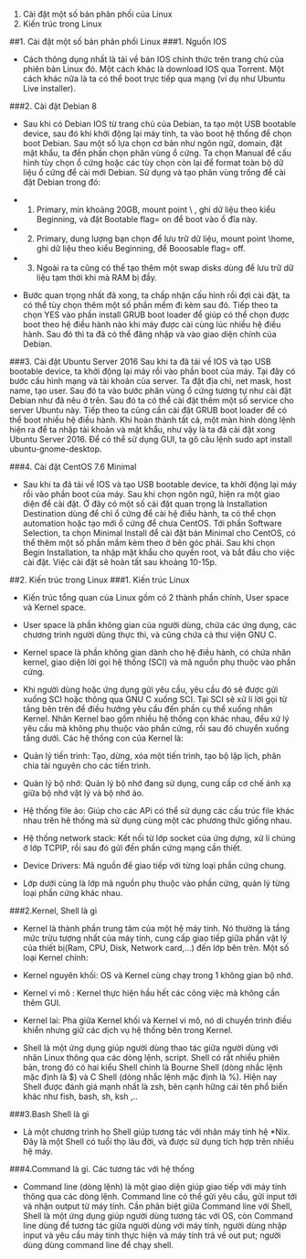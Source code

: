 1. Cài đặt một số bản phân phối của Linux
2. Kiến trúc trong Linux


##1. Cài đặt một số bản phân phối Linux
###1. Nguồn IOS
 - Cách thông dụng nhất là tải về bản IOS chính thức trên trang chủ của phiên bản Linux đó. Một cách khác là download IOS qua Torrent. Một cách khác nữa là ta có thể boot trực tiếp qua mạng (ví dụ như Ubuntu Live installer).

###2. Cài đặt Debian 8
 - Sau khi có Debian IOS từ trang chủ của Debian, ta tạo một USB bootable device, sau đó khi khởi động lại máy tính, ta vào boot hệ thống để chọn boot Debian. Sau một số lựa chọn cơ bản như ngôn ngữ, domain, đặt mật khẩu, ta đến phần chọn phân vùng ổ cứng. Ta chọn Manual để cấu hình tùy chọn ổ cứng hoặc các tùy chọn còn lại để format toàn bộ dữ liệu ổ cứng để cài mới Debian.
	Sử dụng và tạo phân vùng trống để cài đặt Debian trong đó:
- 1. Primary, min khoảng 20GB, mount point \ , ghi dữ liệu theo kiểu Beginning, và đặt Bootable flag= on để boot vào ổ đĩa này.
- 2. Primary, dung lượng bạn chọn để lưu trữ dữ liệu, mount point \home, ghi dữ liệu theo kiểu Beginning,  để Booosable flag= off.
- 3. Ngoài ra ta cũng có thể tạo thêm một swap disks dùng để lưu trữ dữ liệu tạm thời khi mà RAM bị đầy.
	
 - Bước quan trọng nhất đã xong, ta chấp nhận cấu hình rồi đợi cài đặt, ta có thể tùy chọn thêm một số phần mềm đi kèm sau đó. Tiếp theo ta chọn YES vào phần install GRUB boot loader để giúp có thể chọn được boot theo hệ điều hành nào khi máy được cài cùng lúc nhiều hệ điều hành. Sau đó thì ta đã có thể đăng nhập và vào giao diện chính của Debian.
	
###3. Cài đặt Ubuntu Server 2016
	Sau khi ta đã tải về IOS và tạo USB bootable device, ta khởi động lại máy rồi vào phần boot của máy. Tại đây có bước cấu hình mạng và tài khoản của server. Ta đặt địa chỉ, net mask, host name, tạo user. Sau đó ta vào bước phân vùng ổ cứng tương tự như cài đặt Debian như đã nêu ở trên. Sau đó ta có thể cài đặt thêm một số service cho server Ubuntu này. Tiếp theo ta cũng cần cài đặt GRUB boot loader để có thể boot nhiều hệ điều hành. Khi hoàn thành tất cả, một màn hình dòng lệnh hiện ra để ta nhập tài khoản và mật khẩu, như vậy là ta đã cài đặt xong Ubuntu Server 2016. Để có thể sử dụng GUI, ta gõ câu lệnh sudo apt install ubuntu-gnome-desktop.
	
###4. Cài đặt CentOS 7.6 Minimal
 - Sau khi ta đã tải về IOS và tạo USB bootable device, ta khởi động lại máy rồi vào phần boot của máy. Sau khi chọn ngôn ngữ, hiện ra một giao diện để cài đặt. Ở đây có một số cài đặt quan trọng là Installation Destination dùng để chỉ ổ cứng để cài hệ điều hành, ta có thể chọn automation hoặc tạo mới ổ cứng để chưa CentOS. Tới phần Software Selection, ta chọn Minimal Install để cài đặt bản Minimal cho CentOS, có thể thêm một số phần mầm kèm theo ở bên góc phải. Sau khi chọn Begin Installation, ta nhập mật khẩu cho quyền root, và bắt đầu cho việc cài đặt. Việc cài đặt sẽ hoàn tất sau khoảng 10-15p.
	
	
##2. Kiến trúc trong Linux
###1. Kiến trúc Linux
 - Kiến trúc tổng quan của Linux gồm có 2 thành phần chính, User space và Kernel space.
  - User space là phần không gian của người dùng, chứa các ứng dụng, các chương trình người dùng thực thi, và cũng chứa cả thư viện GNU C.
  - Kernel space là phần không gian dành cho hệ điều hành, có chứa nhân kernel, giao diện lời gọi hệ thống (SCI) và mã nguồn phụ thuộc vào phần cứng.
	
 - Khi người dùng hoặc ứng dụng gửi yêu cầu, yêu cầu đó sẽ được gửi xuống SCI hoặc thông qua GNU C xuống SCI.
	Tại SCI sẽ xử lí lời gọi từ tầng bên trên để điều hướng yêu cầu đến phần cụ thể xuống nhân Kernel.
	Nhân Kernel bao gồm nhiều hệ thống con khác nhau, đều xử lý yêu cầu mà không phụ thuộc vào phần cứng, rồi sau đó chuyển xuống tầng dưới. Các hệ thống con của Kernel là:
  - Quản lý tiến trình: Tạo, dừng, xóa một tiến trình, tạo bộ lập lịch, phân chia tài nguyên cho các tíến trình.
  - Quản lý bộ nhớ: Quản lý bộ nhớ đang sử dụng, cung cấp cơ chế ánh xạ giữa bộ nhớ vật lý và bộ nhớ ảo.
  - Hệ thống file ảo: Giúp cho các APi có thể sử dụng các cấu trúc file khác nhau  trên hê thống mà sử dụng cùng một các phương thức giống nhau.
  - Hệ thống network stack: Kết nối từ lớp socket của ứng dựng, xử lí chúng ở lớp TCPIP, rồi sau đó gửi đến phần cứng mạng cần thiết.
  - Device Drivers: Mã nguồn để giao tiếp với từng loại phần cứng chung.

  - Lớp dưới cùng là lớp mã nguồn phụ thuộc vào phần cứng, quản lý từng loại phần cứng khác nhau.
	
###2.Kernel, Shell là gì
 - Kernel là thành phần trung tâm của một hệ máy tính. Nó thường là tầng mức trừu tượng nhất của máy tính, cung cấp giao tiếp giữa phần vật lý của thiết bị(Ram, CPU, Disk, Network card,...) đến lớp bên trên.
	Một số loại Kernel chính:
  - Kernel nguyên khối: OS và Kernel cùng chạy trong 1 không gian bộ nhớ.
  - Kernel vi mô : Kernel thực hiện hầu hết các công việc mà không cần thêm GUI.
  - Kernel lai: Pha giữa Kernel khối và Kernel vi mô, nó di chuyển trình điều khiển nhưng giữ các dịch vụ hệ thống bên trong Kernel.
	
 - Shell là một ứng dụng giúp người dùng thao tác giữa người dùng với nhân Linux thông qua các dòng lệnh, script. Shell có rất nhiều phiên bản, trong đó có hai kiểu Shell chính là Bourne Shell (dòng nhắc lệnh  mặc định là $) và C Shell (dòng nhắc lệnh mặc định là %). Hiện nay Shell được đánh giá mạnh nhất là zsh, bên cạnh hững cái tên phổ biến khác như fish, bash, sh, ksh ,..
	
###3.Bash Shell là gì
 - Là một chương trình họ Shell giúp tương tác với nhân máy tính hệ *Nix. Đây là một Shell có tuổi thọ lâu đời, và được sử dụng tích hợp trên nhiều hệ máy.
		
###4.Command là gì. Các tương tác với hệ thống
 - Command line (dòng lệnh) là một giao diện giúp giao tiếp với máy tính thông qua các dòng lệnh. Command line có thể gửi yêu cầu, gửi input tới và nhận output từ máy tính. Cần phân biệt giữa Command line với Shell, Shell là một ứng dụng giúp người dùng tương tác với OS, còn Command line dùng để tương tác giữa người dùng với máy tính, người dùng nhập input và yêu cầu máy tính thực hiện và máy tính trả về out put; người dùng dùng command line để chạy shell.

	
	
